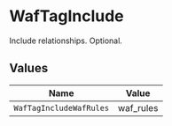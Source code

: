 # WafTagInclude

Include relationships. Optional.


## Values

| Name                    | Value                   |
| ----------------------- | ----------------------- |
| `WafTagIncludeWafRules` | waf_rules               |